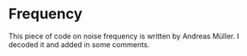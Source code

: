 # Frequency
This piece of code on noise frequency is written by Andreas Müller. 
I decoded it and added in some comments. 
